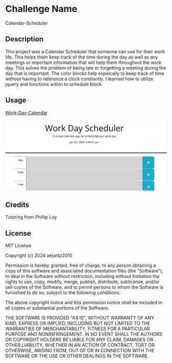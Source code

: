 # Challenge Name

Calendar-Scheduler

## Description

This project was a Calendar Scheduler that someone can use for their work life. This helps them keep track of the time during the day as well as any meetings or important information that will help them throughout the work day. This solves the problem of being late or forgetting a meeting during the day that is important. The color blocks help espeically to keep track of time without having to reference a clock constantly. I learned how to utilize jquery and functions within to schedule block.


## Usage

[Work-Day-Calendar]()

![Screenshot](./assets/Screenshot.png)


## Credits

Tutoring from Phillip Loy

## License

MIT License

Copyright (c) 2024 aejantz2015

Permission is hereby granted, free of charge, to any person obtaining a copy
of this software and associated documentation files (the "Software"), to deal
in the Software without restriction, including without limitation the rights
to use, copy, modify, merge, publish, distribute, sublicense, and/or sell
copies of the Software, and to permit persons to whom the Software is
furnished to do so, subject to the following conditions:

The above copyright notice and this permission notice shall be included in all
copies or substantial portions of the Software.

THE SOFTWARE IS PROVIDED "AS IS", WITHOUT WARRANTY OF ANY KIND, EXPRESS OR
IMPLIED, INCLUDING BUT NOT LIMITED TO THE WARRANTIES OF MERCHANTABILITY,
FITNESS FOR A PARTICULAR PURPOSE AND NONINFRINGEMENT. IN NO EVENT SHALL THE
AUTHORS OR COPYRIGHT HOLDERS BE LIABLE FOR ANY CLAIM, DAMAGES OR OTHER
LIABILITY, WHETHER IN AN ACTION OF CONTRACT, TORT OR OTHERWISE, ARISING FROM,
OUT OF OR IN CONNECTION WITH THE SOFTWARE OR THE USE OR OTHER DEALINGS IN THE
SOFTWARE.